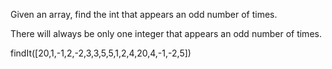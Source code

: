 Given an array, find the int that appears an odd number of times.

There will always be only one integer that appears an odd number of times.

findIt([20,1,-1,2,-2,3,3,5,5,1,2,4,20,4,-1,-2,5])
